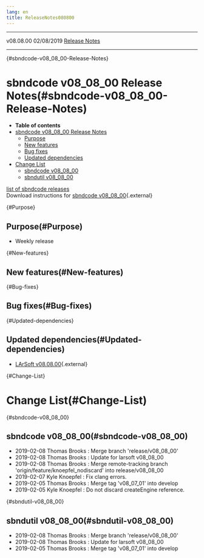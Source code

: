 ```yaml
---
lang: en
title: ReleaseNotes080800
---
```


  ----------- ------------ -- -- ------------------------------------------------------
  v08.08.00   02/08/2019         [Release Notes](ReleaseNotes080800.html)
  ----------- ------------ -- -- ------------------------------------------------------

{#sbndcode-v08_08_00-Release-Notes}

sbndcode v08\_08\_00 Release Notes(#sbndcode-v08_08_00-Release-Notes)
======================================================================================

-   **Table of contents**
-   [sbndcode v08\_08\_00 Release
    Notes](#sbndcode-v08_08_00-Release-Notes)
    -   [Purpose](#Purpose)
    -   [New features](#New-features)
    -   [Bug fixes](#Bug-fixes)
    -   [Updated dependencies](#Updated-dependencies)
-   [Change List](#Change-List)
    -   [sbndcode v08\_08\_00](#sbndcode-v08_08_00)
    -   [sbndutil v08\_08\_00](#sbndutil-v08_08_00)

[list of sbndcode
releases](List_of_SBND_code_releases.html)\
Download instructions for [sbndcode
v08\_08\_00](http://scisoft.fnal.gov/scisoft/bundles/sbnd/v08_08_00/sbndcode-v08_08_00.html){.external}

{#Purpose}

Purpose(#Purpose)
----------------------------------

-   Weekly release

{#New-features}

New features(#New-features)
--------------------------------------------

{#Bug-fixes}

Bug fixes(#Bug-fixes)
--------------------------------------

{#Updated-dependencies}

Updated dependencies(#Updated-dependencies)
------------------------------------------------------------

-   [LArSoft
    v08.08.00](https://cdcvs.fnal.gov/redmine/projects/larsoft/wiki/ReleaseNotes080800){.external}

{#Change-List}

Change List(#Change-List)
==========================================

{#sbndcode-v08_08_00}

sbndcode v08\_08\_00(#sbndcode-v08_08_00)
----------------------------------------------------------

-   2019-02-08 Thomas Brooks : Merge branch \'release/v08\_08\_00\'
-   2019-02-08 Thomas Brooks : Update for larsoft v08\_08\_00
-   2019-02-08 Thomas Brooks : Merge remote-tracking branch
    \'origin/feature/knoepfel\_nodiscard\' into release/v08\_08\_00
-   2019-02-07 Kyle Knoepfel : Fix clang errors.
-   2019-02-05 Thomas Brooks : Merge tag \'v08\_07\_01\' into develop
-   2019-02-05 Kyle Knoepfel : Do not discard createEngine reference.

{#sbndutil-v08_08_00}

sbndutil v08\_08\_00(#sbndutil-v08_08_00)
----------------------------------------------------------

-   2019-02-08 Thomas Brooks : Merge branch \'release/v08\_08\_00\'
-   2019-02-08 Thomas Brooks : Update for larsoft v08\_08\_00
-   2019-02-05 Thomas Brooks : Merge tag \'v08\_07\_01\' into develop
